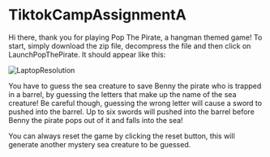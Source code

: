 # TiktokCampAssignmentA

Hi there, thank you for playing Pop The Pirate, a hangman themed game! To start, simply download the zip file, decompress the file and then click on LaunchPopThePirate. It should appear like this:

![LaptopResolution](https://user-images.githubusercontent.com/94526711/170663523-f3fe014f-f9eb-4b0f-8de1-ce87f23e97a0.png)

You have to guess the sea creature to save Benny the pirate who is trapped in a barrel, by guessing the letters that make up the name of the sea creature! Be careful though, guessing the wrong letter will cause a sword to pushed into the barrel. Up to six swords will pushed into the barrel before Benny the pirate pops out of it and falls into the sea!

You can always reset the game by clicking the reset button, this will generate another mystery sea creature to be guessed.
